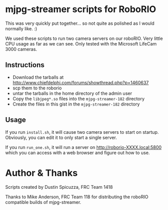 mjpg-streamer scripts for RoboRIO
=================================

This was very quickly put together... so not quite as polished as I would normally like. :) 

We used these scripts to run two camera servers on our roboRIO. Very little CPU usage as far as we can see. Only tested with the Microsoft LifeCam 3000 cameras.

Instructions
------------

* Download the tarballs at http://www.chiefdelphi.com/forums/showthread.php?p=1460637
* scp them to the roborio
* untar the tarballs in the home directory of the admin user
* Copy the `libjpeg*.so` files into the `mjpg-streamer-182` directory
* Create the files in this gist in the `mjpg-streamer-182` directory

Usage
-----

If you run `install.sh`, it will cause two camera servers to start on startup. Obviously, you can edit it to only start a single server.

If you run `run_one.sh`, it will run a server on http://roborio-XXXX.local:5800 which you can access with a web browser and figure out how to use.

Author & Thanks
===============

Scripts created by Dustin Spicuzza, FRC Team 1418

Thanks to Mike Anderson, FRC Team 118 for distributing the roboRIO compatible builds of mjpg-streamer.